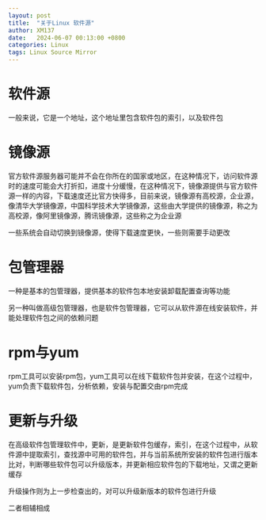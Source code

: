 ```yaml
---
layout: post
title:  "关于Linux 软件源"
author: XM137
date:   2024-06-07 00:13:00 +0800
categories: Linux
tags: Linux Source Mirror
---
```

# 软件源
一般来说，它是一个地址，这个地址里包含软件包的索引，以及软件包

# 镜像源
官方软件源服务器可能并不会在你所在的国家或地区，在这种情况下，访问软件源时的速度可能会大打折扣，进度十分缓慢，在这种情况下，镜像源提供与官方软件源一样的内容，下载速度还比官方快得多，目前来说，镜像源有高校源，企业源，像清华大学镜像源，中国科学技术大学镜像源，这些由大学提供的镜像源，称之为高校源，像阿里镜像源，腾讯镜像源，这些称之为企业源

一些系统会自动切换到镜像源，使得下载速度更快，一些则需要手动更改

# 包管理器
一种是基本的包管理器，提供基本的软件包本地安装卸载配置查询等功能

另一种叫做高级包管理器，也是软件包管理器，它可以从软件源在线安装软件，并能处理软件包之间的依赖问题

# rpm与yum
rpm工具可以安装rpm包，yum工具可以在线下载软件包并安装，在这个过程中，yum负责下载软件包，分析依赖，安装与配置交由rpm完成

# 更新与升级
在高级软件包管理软件中，更新，是更新软件包缓存，索引，在这个过程中，从软件源中提取索引，查找源中可用的软件包，并与当前系统所安装的软件包进行版本比对，判断哪些软件包可以升级版本，并更新相应软件包的下载地址，又谓之更新缓存

升级操作则为上一步检查出的，对可以升级新版本的软件包进行升级

二者相辅相成





